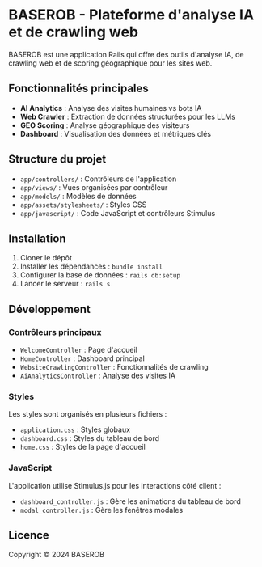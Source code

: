 # BASEROB - Plateforme d'analyse IA et de crawling web

BASEROB est une application Rails qui offre des outils d'analyse IA, de crawling web et de scoring géographique pour les sites web.

## Fonctionnalités principales

- **AI Analytics** : Analyse des visites humaines vs bots IA
- **Web Crawler** : Extraction de données structurées pour les LLMs
- **GEO Scoring** : Analyse géographique des visiteurs
- **Dashboard** : Visualisation des données et métriques clés

## Structure du projet

- `app/controllers/` : Contrôleurs de l'application
- `app/views/` : Vues organisées par contrôleur
- `app/models/` : Modèles de données
- `app/assets/stylesheets/` : Styles CSS
- `app/javascript/` : Code JavaScript et contrôleurs Stimulus

## Installation

1. Cloner le dépôt
2. Installer les dépendances : `bundle install`
3. Configurer la base de données : `rails db:setup`
4. Lancer le serveur : `rails s`

## Développement

### Contrôleurs principaux

- `WelcomeController` : Page d'accueil
- `HomeController` : Dashboard principal
- `WebsiteCrawlingController` : Fonctionnalités de crawling
- `AiAnalyticsController` : Analyse des visites IA

### Styles

Les styles sont organisés en plusieurs fichiers :
- `application.css` : Styles globaux
- `dashboard.css` : Styles du tableau de bord
- `home.css` : Styles de la page d'accueil

### JavaScript

L'application utilise Stimulus.js pour les interactions côté client :
- `dashboard_controller.js` : Gère les animations du tableau de bord
- `modal_controller.js` : Gère les fenêtres modales

## Licence

Copyright © 2024 BASEROB
